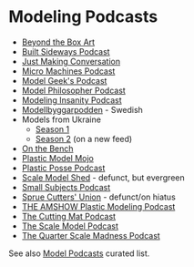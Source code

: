 # Modeling Podcasts

* [Beyond the Box Art](https://beyondtheboxart.com/)
* [Built Sideways Podcast](https://podcasts.apple.com/us/podcast/built-sideways-podcast/id1578246351)
* [Just Making Conversation](https://podcasts.apple.com/us/podcast/just-making-conversation/id1539297245)
* [Micro Machines Podcast](https://www.youtube.com/channel/UC8Az4-9xBW0eTgd5y_X3Xsw)
* [Model Geek's Podcast](https://modelgeekspodcast.com/)
* [Model Philosopher Podcast](https://modelphilosopher.com/)
* [Modeling Insanity Podcast](https://www.buzzsprout.com/2199416)
* [Modellbyggarpodden](https://feeds.acast.com/public/shows/60aa8882c6d2420012f1c4d7) - Swedish
* Models from Ukraine
    * [Season 1](https://feeds.buzzsprout.com/2035660.rss)
    * [Season 2](https://podcasts.apple.com/us/podcast/models-from-ukraine-podcast/id1815050819) (on a new feed)
* [On the Bench](https://otbmodellerspodcast.libsyn.com/website)
* [Plastic Model Mojo](https://www.plasticmodelmojo.com/)
* [Plastic Posse Podcast](https://plasticpossepodcast.buzzsprout.com/)
* [Scale Model Shed](https://www.scalemodelshed.com/) - defunct, but evergreen
* [Small Subjects Podcast](https://www.boxdioramas.com/smallsubjects)
* [Sprue Cutters' Union](https://spruecuttersu.buzzsprout.com/) - defunct/on hiatus
* [THE AMSHOW Plastic Modeling Podcast](https://feeds.buzzsprout.com/1893363.rss)
* [The Cutting Mat Podcast](https://www.thecuttingmatpodcast.com/)
* [The Scale Model Podcast](https://scalemodelpodcast.com/)
* [The Quarter Scale Madness Podcast](https://www.buzzsprout.com/2413884)

See also [Model Podcasts](http://modelpodcasts.com/) curated list.
